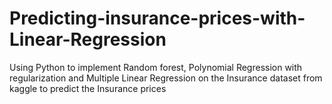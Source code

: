 # Predicting-insurance-prices-with-Linear-Regression
Using Python to implement Random forest, Polynomial Regression with regularization and Multiple Linear Regression on the Insurance dataset from kaggle to predict the Insurance prices
